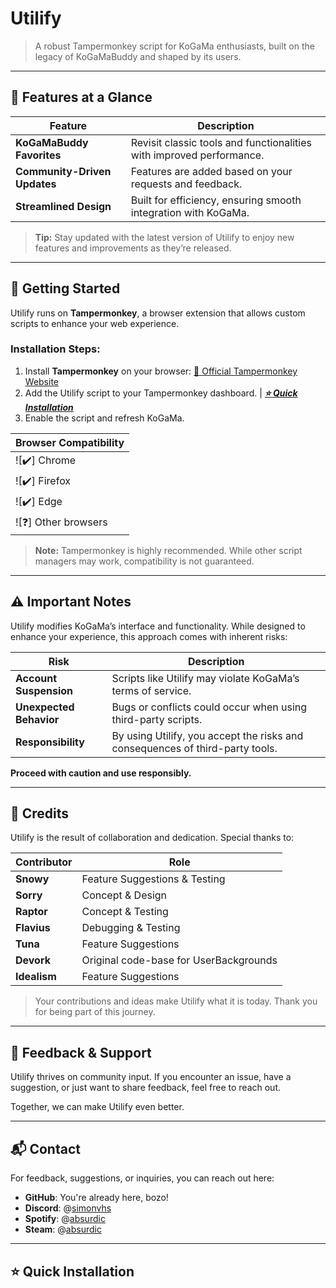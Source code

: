 # Utilify

> A robust Tampermonkey script for KoGaMa enthusiasts, built on the legacy of KoGaMaBuddy and shaped by its users.  

---

## 🔧 Features at a Glance

| Feature                   | Description                                                                 |
|---------------------------|-----------------------------------------------------------------------------|
| **KoGaMaBuddy Favorites** | Revisit classic tools and functionalities with improved performance.        |
| **Community-Driven Updates** | Features are added based on your requests and feedback.                     |
| **Streamlined Design**    | Built for efficiency, ensuring smooth integration with KoGaMa.             |

> **Tip:** Stay updated with the latest version of Utilify to enjoy new features and improvements as they’re released.

---

## 🚀 Getting Started

Utilify runs on **Tampermonkey**, a browser extension that allows custom scripts to enhance your web experience.

### Installation Steps:
1. Install **Tampermonkey** on your browser:
   [🔗 Official Tampermonkey Website](https://www.tampermonkey.net/)
2. Add the Utilify script to your Tampermonkey dashboard. |  [***⭐ Quick Installation***](https://github.com/archfrajer/Utilify/raw/refs/heads/main/Script/Utilify.user.js)  
3. Enable the script and refresh KoGaMa.

| Browser Compatibility |
|------------------------|
| ![✔️] Chrome           |
| ![✔️] Firefox          |
| ![✔️] Edge             |
| ![❓] Other browsers   |

> **Note:** Tampermonkey is highly recommended. While other script managers may work, compatibility is not guaranteed.

---

## ⚠️ Important Notes

Utilify modifies KoGaMa’s interface and functionality. While designed to enhance your experience, this approach comes with inherent risks:

| Risk                     | Description                                                                 |
|--------------------------|-----------------------------------------------------------------------------|
| **Account Suspension**   | Scripts like Utilify may violate KoGaMa’s terms of service.                |
| **Unexpected Behavior**  | Bugs or conflicts could occur when using third-party scripts.              |
| **Responsibility**       | By using Utilify, you accept the risks and consequences of third-party tools.|

**Proceed with caution and use responsibly.**  

---

## 🤝 Credits

Utilify is the result of collaboration and dedication. Special thanks to:

| Contributor | Role                                                                                     |
|-------------|------------------------------------------------------------------------------------------|
| **Snowy**   | Feature Suggestions & Testing                                                                       |
| **Sorry**   | Concept & Design                                                                     |
| **Raptor**  | Concept & Testing                                                                         |
| **Flavius** | Debugging & Testing                                                                      |
| **Tuna**    | Feature Suggestions                                                                      |
| **Devork**  | Original code-base for UserBackgrounds                                                                       |
| **Idealism**| Feature Suggestions                                                                      |

> Your contributions and ideas make Utilify what it is today. Thank you for being part of this journey.

---

## 📌 Feedback & Support

Utilify thrives on community input. If you encounter an issue, have a suggestion, or just want to share feedback, feel free to reach out.

Together, we can make Utilify even better.

---
## 📬 Contact

For feedback, suggestions, or inquiries, you can reach out here:  

- **GitHub**: You're already here, bozo! 
- **Discord**: @[simonvhs](970332627221504081)
- **Spotify**: @[absurdic](https://open.spotify.com/user/31br6oawjyxgbxfqld4xotshfr5u)
- **Steam**: @[absurdic](https://steamcommunity.com/id/absurdic/)

- - - 
## ⭐ Quick Installation


